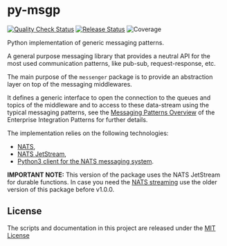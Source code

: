 py-msgp
=======

[![Quality Check Status](https://github.com/tombenke/py-msgp/workflows/Quality%20Check/badge.svg)](https://github.com/tombenke/py-msgp)
[![Release Status](https://github.com/tombenke/py-msgp/workflows/Release/badge.svg)](https://github.com/tombenke/py-msgp)
![Coverage](./coverage.svg)

Python implementation of generic messaging patterns.

A general purpose messaging library that provides a neutral API for the most used communication patterns, like pub-sub, request-response, etc.

The main purpose of the `messenger` package is to provide an abstraction layer on top of the messaging middlewares.

It defines a generic interface to open the connection to the queues and topics of the middleware and to access to these data-stream using the typical messaging patterns, see the [Messaging Patterns Overview](https://www.enterpriseintegrationpatterns.com/patterns/messaging/index.html) of the Enterprise Integration Patterns for further details.

The implementation relies on the following technologies:
- [NATS](https://nats.io/),
- [NATS JetStream](https://github.com/nats-io/jetstream),
- [Python3 client for the NATS messaging system](https://nats-io.github.io/nats.py/).

__IMPORTANT NOTE:__
This version of the package uses the NATS JetStream for durable functions.
In case you need the [NATS streaming](https://nats.io/download/nats-io/nats-streaming-server/)
use the older version of this package before v1.0.0.

## License
The scripts and documentation in this project are released under the [MIT License](LICENSE)

